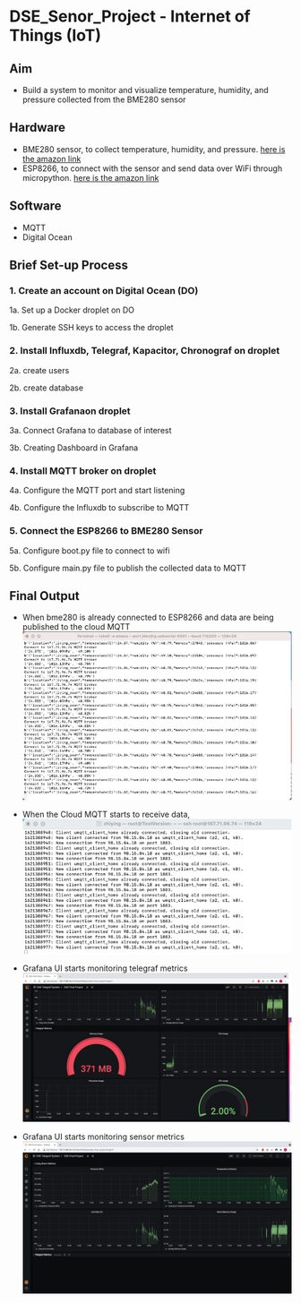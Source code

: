 # DSE_Senor_Project - Internet of Things (IoT)


 
## Aim
- Build a system to monitor and visualize temperature, humidity, and pressure collected from the BME280 sensor

## Hardware
- BME280 sensor, to collect temperature, humidity, and pressure. [here is the amazon link](https://www.amazon.com/gp/product/B07P4CWGGK/ref=ox_sc_saved_title_2?smid=AA80HCB088OD&psc=1)
- ESP8266, to connect with the sensor and send data over WiFi through micropython. [here is the amazon link](https://www.amazon.com/gp/product/B07PR9T5R5/ref=ox_sc_saved_title_4?smid=A2K4DGCC72N9AG&psc=1)



## Software
- MQTT
- Digital Ocean

## Brief Set-up Process

### 1. Create an account on Digital Ocean (DO)

  1a. Set up a Docker droplet on DO
  
  1b. Generate SSH keys to access the droplet
  
### 2. Install Influxdb, Telegraf, Kapacitor, Chronograf on droplet

  2a. create users
  
  2b. create database
  
### 3. Install Grafanaon droplet

  3a. Connect Grafana to database of interest
  
  3b. Creating Dashboard in Grafana
  
### 4. Install MQTT broker on droplet

  4a. Configure the MQTT port and start listening
  
  4b. Configure the Influxdb to subscribe to MQTT
  
### 5. Connect the ESP8266 to BME280 Sensor
  5a. Configure boot.py file to connect to wifi
  
  5b. Configure main.py file to publish the collected data to MQTT
  
  
## Final Output
- When bme280 is already connected to ESP8266 and data are being published to the cloud MQTT ![](image/locally%20publishing%20data%20to%20Cloud%20MQTT%20Broker.png)

- When the Cloud MQTT starts to receive data,![](image/Cloud%20MQTT%20Receiving%20Data.png)

- Grafana UI starts monitoring telegraf metrics![](image/grafana%20monitoring%20telegraf%20metrics.jpg)

- Grafana UI starts monitoring sensor metrics ![](image/grafana%20monitoring%20sensor%20metrics.jpg)
